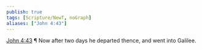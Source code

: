 ```yaml
---
publish: true
tags: [Scripture/NewT, noGraph]
aliases: ["John 4:43"]
---
```

[John 4:43](https://churchofjesuschrist.org/study/scriptures/nt/john/4?lang=eng&id=p43#p43) ¶ Now after two days he departed thence, and went into Galilee.
